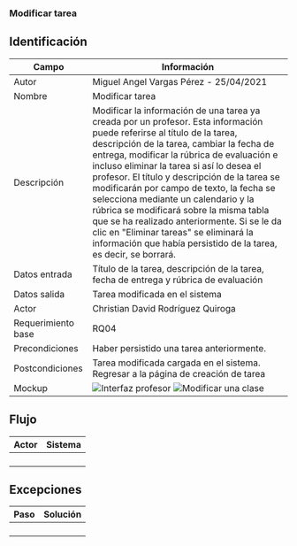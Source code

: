 ### Modificar tarea
## Identificación 

| Campo | Información |
|-------|-------|
| Autor | Miguel Angel Vargas Pérez - 25/04/2021 |
| Nombre | Modificar tarea |
| Descripción | Modificar la información de una tarea ya creada por un profesor. Esta información puede referirse al título de la tarea, descripción de la tarea, cambiar la fecha de entrega, modificar la rúbrica de evaluación e incluso eliminar la tarea si así lo desea el profesor. El título y descripción de la tarea se modificarán por campo de texto, la fecha se selecciona mediante un calendario y la rúbrica se modificará sobre la misma tabla que se ha realizado anteriormente. Si se le da clic en "Eliminar tareas" se eliminará la información que había persistido de la tarea, es decir, se borrará.|
| Datos entrada | Título de la tarea, descripción de la tarea, fecha de entrega y rúbrica de evaluación |
| Datos salida | Tarea modificada en el sistema |
| Actor | Christian David Rodríguez Quiroga |
| Requerimiento base | RQ04 |
| Precondiciones | Haber persistido una tarea anteriormente. |
| Postcondiciones | Tarea modificada cargada en el sistema. Regresar a la página de creación de tarea |
| Mockup | ![Interfaz profesor](https://user-images.githubusercontent.com/79241017/116014437-e78b3880-a5fa-11eb-8c42-b9930a9ed56e.png) ![Modificar una clase](https://user-images.githubusercontent.com/79241017/116014218-cbd36280-a5f9-11eb-901f-acaa0b673537.png)  |

## Flujo
| Actor | Sistema |
|-------|-------|
|  |  |
|  |  |
|  |  |
|  |  |


## Excepciones
| Paso | Solución |
|-------|-------|
|  |  |
|  |  |
|  |  |
|  |  |
